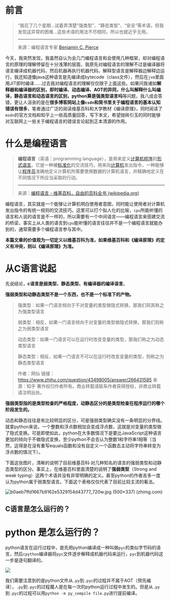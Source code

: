 # 前言

> “我花了几个星期…试着弄清楚“强类型”、“静态类型”、“安全”等术语，但我发现这异常的困难…这些术语的用法不尽相同，所以也就近乎无用。
>
> ---
>
> 来源：编程语言专家 [Benjamin C. Pierce](https://zh.wikipedia.org/w/index.php?title=Benjamin_C._Pierce&action=edit&redlink=1)

今天，我突然发现，我虽然自认为会几门编程语言和会使用几种框架，却对编程语言的原理的理解停留在十分浅薄的层面，我原先对编程语言的理解不过是编译器将语言编译成机器代码，然后机器再执行机器代码，解释型语言是解释器边解释边运行，我还知道像java这种语言是先编译成bytecode（class文件），然后在`jvm`里面用JIT即时编译……过去我对编程语言的理解仅仅限于上面这些。如果问我诸如**解释器和编译器的区别，即时编译、动态编译、AOT的异同，什么叫解释什么叫编译，静态语言和动态语言的区别，python算是强类型语言吗**等问题，我八成会答错，更让人沮丧的是在**很多博客网站上像`csdn`和简书里关于编程语言的基本认知错误有很多**，笔者通过广泛的阅读维基百科和大学教材《编译原理》，同时阅读了`msdn`的官方文档和知乎上一些高质量回答，写下本文，希望抛砖引玉的同时能够对互联网上一些关于编程语言的错误言论起到正本清源的作用。

# 什么是编程语言

> **编程语言**（英语：programming language），是用来定义[计算机程序](https://zh.wikipedia.org/wiki/计算机程序)的[形式语言](https://zh.wikipedia.org/wiki/形式語言)。它是一种被[标准化](https://zh.wikipedia.org/wiki/标准化)的交流技巧，用来向[计算机](https://zh.wikipedia.org/wiki/计算机)发出指令，一种能够让[程序员](https://zh.wikipedia.org/wiki/程序员)准确地定义计算机所需要使用数据的计算机语言，并精确地定义在不同情况下所应当采取的行动。
>
> ---
>
> 来源：[编程语言 - 维基百科，自由的百科全书 (wikipedia.org)](https://zh.wikipedia.org/wiki/编程语言)

编程语言，其实就是一个能够让计算机明白使用者意图，同时能让使用者对计算机发出指令的有统一规则的交流技巧。这里可以打个拟人化的比喻，`cpu`所能听懂的语言和人说的语言是不一样的，所以需要有一个中间语言——编程语言来搭建交流的桥梁，事实上从人类的语言到`cpu`能听懂的语言往往并不是一个编程语言就能办到的，通常需要多个编程语言参与其中。

**本篇文章的价值观为一切定义以维基百科为准，如果维基百科和《编译原理》的定义有冲突，则以《编译原理》为准。**

# 从C语言说起

先说结论，**c语言是弱类型、静态类型、有编译器的编译语言**。

**强弱类型和动静态类型不是一个东西，也不是一个标准下的产物。**

> 强类型：如果一门语言倾向于不对变量的类型做隐式转换，那我们将其称之为强类型语言
>
> 弱类型：相反，如果一门语言倾向于对变量的类型做隐式转换，那我们则称之为弱类型语言
>
> 动态类型：如果一门语言可以在运行时改变变量的类型，那我们称之为动态类型语言
>
> 静态类型：相反，如果一门语言不可以在运行时改变变量的类型，则称之为静态类型语言
>
> 
>
> 作者：网仙
> 链接：https://www.zhihu.com/question/43498005/answer/266431585
> 来源：知乎
> 著作权归作者所有。商业转载请联系作者获得授权，非商业转载请注明出处。

**强弱类型指的是类型检查的严格程度，动静态区分的是类型检查在程序运行的哪个阶段发生的。**

动态和静态往往是有比较明显的区分，可是强弱类型确实没有一条明显的分界线。就拿python来说，一个整数和浮点数相加会变成浮点数，这就是对变量的类型做了隐式变换。可是即使如此，python在大多数情况下是要比JavaScript这种语言更加的倾向于不做隐式变换，至少python不会去认为整数1和字符串1相等（当然，这得是在没有重写equals函数和没有自定义一个函数去主动将字符串转变为浮点数的情况下）。

下面这张图片，清晰的说明了目前维基百科·对几种知名的语言的强弱类型和动静态类型的区分。事实上，在维基百科里面清楚的说明了**强弱类型**（Strong and weak typing）这两个术语并没有非常明确的定义。甚至python的作者吉多一度认为python属于弱类型语言。下面这个表格仅仅代表了目前比较主流的看法。

![b0aeb7ffd1667b9162e5329154d43777_720w.jpg (500×337) (zhimg.com)](https://pic2.zhimg.com/80/b0aeb7ffd1667b9162e5329154d43777_720w.jpg?source=1940ef5c)

## C语言是怎么运行的？

# python 是怎么运行的？

python语言在运行过程中，是先把python编译成一种叫做`pyc`的类似字节码的语言，然后`cpython`编译器将`pyc`文件逐步解释成机器代码来运行，`pyc`到机器代码这一步是逐句翻译的。

![](https://suyuesheng-biaozhun-blog-tupian.oss-cn-qingdao.aliyuncs.com/blogimg/20211112172310.png)

我们需要注意到的是python文件从`.py`到`.pyc`的过程并不属于AOT（预先编译），`.py`到`.pyc`的过程魔人是在每一次的python运行过程中发生的。但是从`.py`到`.pyc`的过程可以用`python -m py_compile file.py`进行提前编译。



